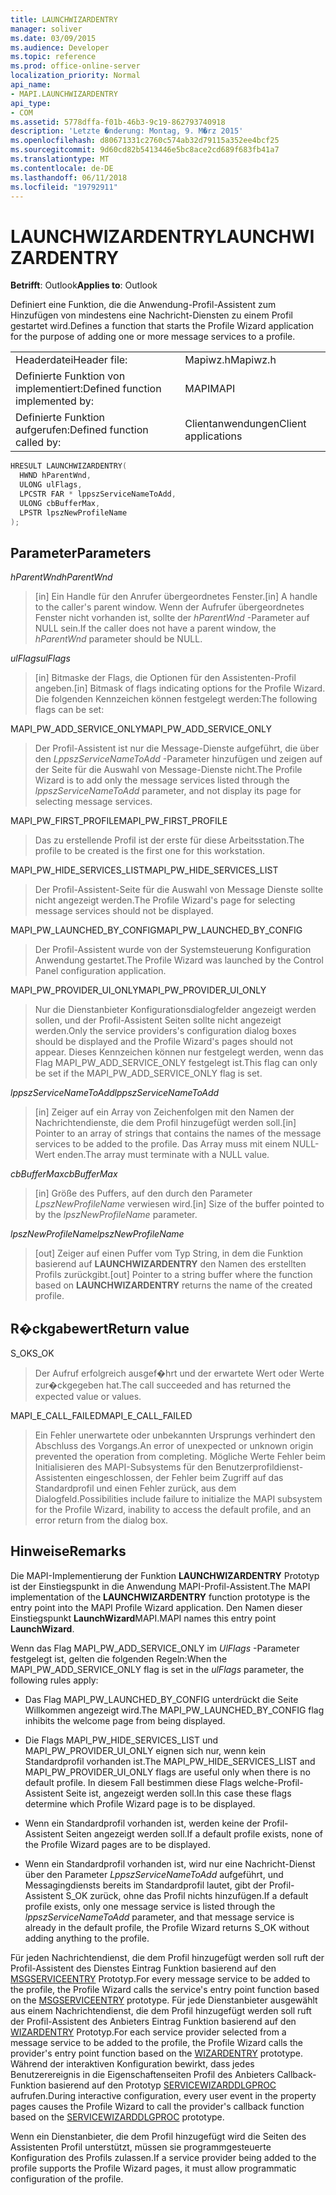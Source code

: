 ```yaml
---
title: LAUNCHWIZARDENTRY
manager: soliver
ms.date: 03/09/2015
ms.audience: Developer
ms.topic: reference
ms.prod: office-online-server
localization_priority: Normal
api_name:
- MAPI.LAUNCHWIZARDENTRY
api_type:
- COM
ms.assetid: 5778dffa-f01b-46b3-9c19-862793740918
description: 'Letzte �nderung: Montag, 9. M�rz 2015'
ms.openlocfilehash: d80671331c2760c574ab32d79115a352ee4bcf25
ms.sourcegitcommit: 9d60cd82b5413446e5bc8ace2cd689f683fb41a7
ms.translationtype: MT
ms.contentlocale: de-DE
ms.lasthandoff: 06/11/2018
ms.locfileid: "19792911"
---
```

# <a name="launchwizardentry"></a><span data-ttu-id="4d60b-103">LAUNCHWIZARDENTRY</span><span class="sxs-lookup"><span data-stu-id="4d60b-103">LAUNCHWIZARDENTRY</span></span>

  
  
<span data-ttu-id="4d60b-104">**Betrifft**: Outlook</span><span class="sxs-lookup"><span data-stu-id="4d60b-104">**Applies to**: Outlook</span></span> 
  
<span data-ttu-id="4d60b-105">Definiert eine Funktion, die die Anwendung-Profil-Assistent zum Hinzufügen von mindestens eine Nachricht-Diensten zu einem Profil gestartet wird.</span><span class="sxs-lookup"><span data-stu-id="4d60b-105">Defines a function that starts the Profile Wizard application for the purpose of adding one or more message services to a profile.</span></span> 
  
|||
|:-----|:-----|
|<span data-ttu-id="4d60b-106">Headerdatei</span><span class="sxs-lookup"><span data-stu-id="4d60b-106">Header file:</span></span>  <br/> |<span data-ttu-id="4d60b-107">Mapiwz.h</span><span class="sxs-lookup"><span data-stu-id="4d60b-107">Mapiwz.h</span></span>  <br/> |
|<span data-ttu-id="4d60b-108">Definierte Funktion von implementiert:</span><span class="sxs-lookup"><span data-stu-id="4d60b-108">Defined function implemented by:</span></span>  <br/> |<span data-ttu-id="4d60b-109">MAPI</span><span class="sxs-lookup"><span data-stu-id="4d60b-109">MAPI</span></span>  <br/> |
|<span data-ttu-id="4d60b-110">Definierte Funktion aufgerufen:</span><span class="sxs-lookup"><span data-stu-id="4d60b-110">Defined function called by:</span></span>  <br/> |<span data-ttu-id="4d60b-111">Clientanwendungen</span><span class="sxs-lookup"><span data-stu-id="4d60b-111">Client applications</span></span>  <br/> |
   
```cpp
HRESULT LAUNCHWIZARDENTRY(
  HWND hParentWnd,
  ULONG ulFlags,
  LPCSTR FAR * lppszServiceNameToAdd,
  ULONG cbBufferMax,
  LPSTR lpszNewProfileName
);
```

## <a name="parameters"></a><span data-ttu-id="4d60b-112">Parameter</span><span class="sxs-lookup"><span data-stu-id="4d60b-112">Parameters</span></span>

 <span data-ttu-id="4d60b-113">_hParentWnd_</span><span class="sxs-lookup"><span data-stu-id="4d60b-113">_hParentWnd_</span></span>
  
> <span data-ttu-id="4d60b-114">[in] Ein Handle für den Anrufer übergeordnetes Fenster.</span><span class="sxs-lookup"><span data-stu-id="4d60b-114">[in] A handle to the caller's parent window.</span></span> <span data-ttu-id="4d60b-115">Wenn der Aufrufer übergeordnetes Fenster nicht vorhanden ist, sollte der _hParentWnd_ -Parameter auf NULL sein.</span><span class="sxs-lookup"><span data-stu-id="4d60b-115">If the caller does not have a parent window, the  _hParentWnd_ parameter should be NULL.</span></span> 
    
 <span data-ttu-id="4d60b-116">_ulFlags_</span><span class="sxs-lookup"><span data-stu-id="4d60b-116">_ulFlags_</span></span>
  
> <span data-ttu-id="4d60b-117">[in] Bitmaske der Flags, die Optionen für den Assistenten-Profil angeben.</span><span class="sxs-lookup"><span data-stu-id="4d60b-117">[in] Bitmask of flags indicating options for the Profile Wizard.</span></span> <span data-ttu-id="4d60b-118">Die folgenden Kennzeichen können festgelegt werden:</span><span class="sxs-lookup"><span data-stu-id="4d60b-118">The following flags can be set:</span></span>
    
<span data-ttu-id="4d60b-119">MAPI_PW_ADD_SERVICE_ONLY</span><span class="sxs-lookup"><span data-stu-id="4d60b-119">MAPI_PW_ADD_SERVICE_ONLY</span></span> 
  
> <span data-ttu-id="4d60b-120">Der Profil-Assistent ist nur die Message-Dienste aufgeführt, die über den _LppszServiceNameToAdd_ -Parameter hinzufügen und zeigen auf der Seite für die Auswahl von Message-Dienste nicht.</span><span class="sxs-lookup"><span data-stu-id="4d60b-120">The Profile Wizard is to add only the message services listed through the  _lppszServiceNameToAdd_ parameter, and not display its page for selecting message services.</span></span> 
    
<span data-ttu-id="4d60b-121">MAPI_PW_FIRST_PROFILE</span><span class="sxs-lookup"><span data-stu-id="4d60b-121">MAPI_PW_FIRST_PROFILE</span></span> 
  
> <span data-ttu-id="4d60b-122">Das zu erstellende Profil ist der erste für diese Arbeitsstation.</span><span class="sxs-lookup"><span data-stu-id="4d60b-122">The profile to be created is the first one for this workstation.</span></span> 
    
<span data-ttu-id="4d60b-123">MAPI_PW_HIDE_SERVICES_LIST</span><span class="sxs-lookup"><span data-stu-id="4d60b-123">MAPI_PW_HIDE_SERVICES_LIST</span></span> 
  
> <span data-ttu-id="4d60b-124">Der Profil-Assistent-Seite für die Auswahl von Message Dienste sollte nicht angezeigt werden.</span><span class="sxs-lookup"><span data-stu-id="4d60b-124">The Profile Wizard's page for selecting message services should not be displayed.</span></span> 
    
<span data-ttu-id="4d60b-125">MAPI_PW_LAUNCHED_BY_CONFIG</span><span class="sxs-lookup"><span data-stu-id="4d60b-125">MAPI_PW_LAUNCHED_BY_CONFIG</span></span> 
  
> <span data-ttu-id="4d60b-126">Der Profil-Assistent wurde von der Systemsteuerung Konfiguration Anwendung gestartet.</span><span class="sxs-lookup"><span data-stu-id="4d60b-126">The Profile Wizard was launched by the Control Panel configuration application.</span></span> 
    
<span data-ttu-id="4d60b-127">MAPI_PW_PROVIDER_UI_ONLY</span><span class="sxs-lookup"><span data-stu-id="4d60b-127">MAPI_PW_PROVIDER_UI_ONLY</span></span> 
  
> <span data-ttu-id="4d60b-128">Nur die Dienstanbieter Konfigurationsdialogfelder angezeigt werden sollen, und der Profil-Assistent Seiten sollte nicht angezeigt werden.</span><span class="sxs-lookup"><span data-stu-id="4d60b-128">Only the service providers's configuration dialog boxes should be displayed and the Profile Wizard's pages should not appear.</span></span> <span data-ttu-id="4d60b-129">Dieses Kennzeichen können nur festgelegt werden, wenn das Flag MAPI_PW_ADD_SERVICE_ONLY festgelegt ist.</span><span class="sxs-lookup"><span data-stu-id="4d60b-129">This flag can only be set if the MAPI_PW_ADD_SERVICE_ONLY flag is set.</span></span> 
    
 <span data-ttu-id="4d60b-130">_lppszServiceNameToAdd_</span><span class="sxs-lookup"><span data-stu-id="4d60b-130">_lppszServiceNameToAdd_</span></span>
  
> <span data-ttu-id="4d60b-131">[in] Zeiger auf ein Array von Zeichenfolgen mit den Namen der Nachrichtendienste, die dem Profil hinzugefügt werden soll.</span><span class="sxs-lookup"><span data-stu-id="4d60b-131">[in] Pointer to an array of strings that contains the names of the message services to be added to the profile.</span></span> <span data-ttu-id="4d60b-132">Das Array muss mit einem NULL-Wert enden.</span><span class="sxs-lookup"><span data-stu-id="4d60b-132">The array must terminate with a NULL value.</span></span> 
    
 <span data-ttu-id="4d60b-133">_cbBufferMax_</span><span class="sxs-lookup"><span data-stu-id="4d60b-133">_cbBufferMax_</span></span>
  
> <span data-ttu-id="4d60b-134">[in] Größe des Puffers, auf den durch den Parameter _LpszNewProfileName_ verwiesen wird.</span><span class="sxs-lookup"><span data-stu-id="4d60b-134">[in] Size of the buffer pointed to by the  _lpszNewProfileName_ parameter.</span></span> 
    
 <span data-ttu-id="4d60b-135">_lpszNewProfileName_</span><span class="sxs-lookup"><span data-stu-id="4d60b-135">_lpszNewProfileName_</span></span>
  
> <span data-ttu-id="4d60b-136">[out] Zeiger auf einen Puffer vom Typ String, in dem die Funktion basierend auf **LAUNCHWIZARDENTRY** den Namen des erstellten Profils zurückgibt.</span><span class="sxs-lookup"><span data-stu-id="4d60b-136">[out] Pointer to a string buffer where the function based on **LAUNCHWIZARDENTRY** returns the name of the created profile.</span></span> 
    
## <a name="return-value"></a><span data-ttu-id="4d60b-137">R�ckgabewert</span><span class="sxs-lookup"><span data-stu-id="4d60b-137">Return value</span></span>

<span data-ttu-id="4d60b-138">S_OK</span><span class="sxs-lookup"><span data-stu-id="4d60b-138">S_OK</span></span> 
  
> <span data-ttu-id="4d60b-139">Der Aufruf erfolgreich ausgef�hrt und der erwartete Wert oder Werte zur�ckgegeben hat.</span><span class="sxs-lookup"><span data-stu-id="4d60b-139">The call succeeded and has returned the expected value or values.</span></span> 
    
<span data-ttu-id="4d60b-140">MAPI_E_CALL_FAILED</span><span class="sxs-lookup"><span data-stu-id="4d60b-140">MAPI_E_CALL_FAILED</span></span> 
  
> <span data-ttu-id="4d60b-141">Ein Fehler unerwartete oder unbekannten Ursprungs verhindert den Abschluss des Vorgangs.</span><span class="sxs-lookup"><span data-stu-id="4d60b-141">An error of unexpected or unknown origin prevented the operation from completing.</span></span> <span data-ttu-id="4d60b-142">Mögliche Werte Fehler beim Initialisieren des MAPI-Subsystems für den Benutzerprofildienst-Assistenten eingeschlossen, der Fehler beim Zugriff auf das Standardprofil und einen Fehler zurück, aus dem Dialogfeld.</span><span class="sxs-lookup"><span data-stu-id="4d60b-142">Possibilities include failure to initialize the MAPI subsystem for the Profile Wizard, inability to access the default profile, and an error return from the dialog box.</span></span>
    
## <a name="remarks"></a><span data-ttu-id="4d60b-143">Hinweise</span><span class="sxs-lookup"><span data-stu-id="4d60b-143">Remarks</span></span>

<span data-ttu-id="4d60b-144">Die MAPI-Implementierung der Funktion **LAUNCHWIZARDENTRY** Prototyp ist der Einstiegspunkt in die Anwendung MAPI-Profil-Assistent.</span><span class="sxs-lookup"><span data-stu-id="4d60b-144">The MAPI implementation of the **LAUNCHWIZARDENTRY** function prototype is the entry point into the MAPI Profile Wizard application.</span></span> <span data-ttu-id="4d60b-145">Den Namen dieser Einstiegspunkt **LaunchWizard**MAPI.</span><span class="sxs-lookup"><span data-stu-id="4d60b-145">MAPI names this entry point **LaunchWizard**.</span></span> 
  
<span data-ttu-id="4d60b-146">Wenn das Flag MAPI_PW_ADD_SERVICE_ONLY im _UlFlags_ -Parameter festgelegt ist, gelten die folgenden Regeln:</span><span class="sxs-lookup"><span data-stu-id="4d60b-146">When the MAPI_PW_ADD_SERVICE_ONLY flag is set in the  _ulFlags_ parameter, the following rules apply:</span></span> 
  
- <span data-ttu-id="4d60b-147">Das Flag MAPI_PW_LAUNCHED_BY_CONFIG unterdrückt die Seite Willkommen angezeigt wird.</span><span class="sxs-lookup"><span data-stu-id="4d60b-147">The MAPI_PW_LAUNCHED_BY_CONFIG flag inhibits the welcome page from being displayed.</span></span> 
    
- <span data-ttu-id="4d60b-148">Die Flags MAPI_PW_HIDE_SERVICES_LIST und MAPI_PW_PROVIDER_UI_ONLY eignen sich nur, wenn kein Standardprofil vorhanden ist.</span><span class="sxs-lookup"><span data-stu-id="4d60b-148">The MAPI_PW_HIDE_SERVICES_LIST and MAPI_PW_PROVIDER_UI_ONLY flags are useful only when there is no default profile.</span></span> <span data-ttu-id="4d60b-149">In diesem Fall bestimmen diese Flags welche-Profil-Assistent Seite ist, angezeigt werden soll.</span><span class="sxs-lookup"><span data-stu-id="4d60b-149">In this case these flags determine which Profile Wizard page is to be displayed.</span></span> 
    
- <span data-ttu-id="4d60b-150">Wenn ein Standardprofil vorhanden ist, werden keine der Profil-Assistent Seiten angezeigt werden soll.</span><span class="sxs-lookup"><span data-stu-id="4d60b-150">If a default profile exists, none of the Profile Wizard pages are to be displayed.</span></span> 
    
- <span data-ttu-id="4d60b-151">Wenn ein Standardprofil vorhanden ist, wird nur eine Nachricht-Dienst über den Parameter _LppszServiceNameToAdd_ aufgeführt, und Messagingdiensts bereits im Standardprofil lautet, gibt der Profil-Assistent S_OK zurück, ohne das Profil nichts hinzufügen.</span><span class="sxs-lookup"><span data-stu-id="4d60b-151">If a default profile exists, only one message service is listed through the  _lppszServiceNameToAdd_ parameter, and that message service is already in the default profile, the Profile Wizard returns S_OK without adding anything to the profile.</span></span> 
    
<span data-ttu-id="4d60b-152">Für jeden Nachrichtendienst, die dem Profil hinzugefügt werden soll ruft der Profil-Assistent des Dienstes Eintrag Funktion basierend auf den [MSGSERVICEENTRY](msgserviceentry.md) Prototyp.</span><span class="sxs-lookup"><span data-stu-id="4d60b-152">For every message service to be added to the profile, the Profile Wizard calls the service's entry point function based on the [MSGSERVICEENTRY](msgserviceentry.md) prototype.</span></span> <span data-ttu-id="4d60b-153">Für jede Dienstanbieter ausgewählt aus einem Nachrichtendienst, die dem Profil hinzugefügt werden soll ruft der Profil-Assistent des Anbieters Eintrag Funktion basierend auf den [WIZARDENTRY](wizardentry.md) Prototyp.</span><span class="sxs-lookup"><span data-stu-id="4d60b-153">For each service provider selected from a message service to be added to the profile, the Profile Wizard calls the provider's entry point function based on the [WIZARDENTRY](wizardentry.md) prototype.</span></span> <span data-ttu-id="4d60b-154">Während der interaktiven Konfiguration bewirkt, dass jedes Benutzerereignis in die Eigenschaftenseiten Profil des Anbieters Callback-Funktion basierend auf den Prototyp [SERVICEWIZARDDLGPROC](servicewizarddlgproc.md) aufrufen.</span><span class="sxs-lookup"><span data-stu-id="4d60b-154">During interactive configuration, every user event in the property pages causes the Profile Wizard to call the provider's callback function based on the [SERVICEWIZARDDLGPROC](servicewizarddlgproc.md) prototype.</span></span> 
  
<span data-ttu-id="4d60b-155">Wenn ein Dienstanbieter, die dem Profil hinzugefügt wird die Seiten des Assistenten Profil unterstützt, müssen sie programmgesteuerte Konfiguration des Profils zulassen.</span><span class="sxs-lookup"><span data-stu-id="4d60b-155">If a service provider being added to the profile supports the Profile Wizard pages, it must allow programmatic configuration of the profile.</span></span>
  

